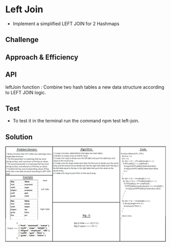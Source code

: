 # Left Join

* Implement a simplified LEFT JOIN for 2 Hashmaps

## Challenge



## Approach & Efficiency
<!-- What approach did you take? Why? What is the Big O space/time for this approach? -->

## API
<!-- Embedded whiteboard image -->
leftJoin function : Combine two hash tables a new data structure according to LEFT JOIN logic.

## Test 

* To test it in the terminal run the command npm test left-join.

## Solution
![uml](../../assets/hashmap.png)